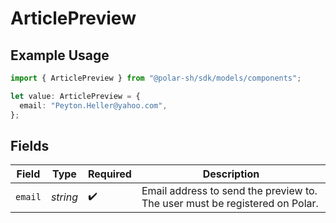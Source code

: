 # ArticlePreview

## Example Usage

```typescript
import { ArticlePreview } from "@polar-sh/sdk/models/components";

let value: ArticlePreview = {
  email: "Peyton.Heller@yahoo.com",
};
```

## Fields

| Field                                                                       | Type                                                                        | Required                                                                    | Description                                                                 |
| --------------------------------------------------------------------------- | --------------------------------------------------------------------------- | --------------------------------------------------------------------------- | --------------------------------------------------------------------------- |
| `email`                                                                     | *string*                                                                    | :heavy_check_mark:                                                          | Email address to send the preview to. The user must be registered on Polar. |